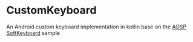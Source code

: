 # CustomKeyboard

An Android custom keyboard implementation in kotlin base on the [AOSP SoftKeyboard](https://android.googlesource.com/platform/development/+/master/samples/SoftKeyboard?autodive=0%2F) sample

